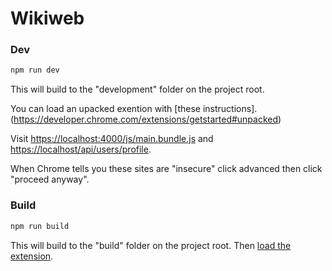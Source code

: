 # Wikiweb


### Dev
```bash
npm run dev
```

This will build to the "development" folder on the project root. 

You can load an upacked exention with [these instructions].(https://developer.chrome.com/extensions/getstarted#unpacked)

Visit [https://localhost:4000/js/main.bundle.js](https://localhost:4000/js/main.bundle.js) and [https://localhost/api/users/profile](https://localhost/api/users/profile).

When Chrome tells you these sites are "insecure" click advanced then click "proceed anyway".



### Build

```bash
npm run build
```

This will build to the "build" folder on the project root. Then [load the extension](https://developer.chrome.com/extensions/getstarted#unpacked).

